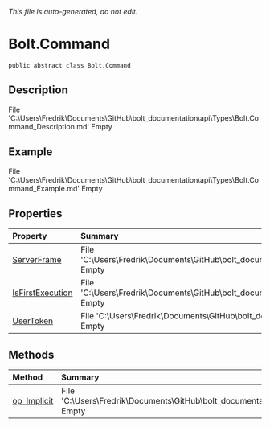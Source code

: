 *This file is auto-generated, do not edit.*

# Bolt.Command
`public abstract class Bolt.Command`
## Description
File 'C:\Users\Fredrik\Documents\GitHub\bolt_documentation\api\Types\Bolt.Command_Description.md' Empty
## Example
File 'C:\Users\Fredrik\Documents\GitHub\bolt_documentation\api\Types\Bolt.Command_Example.md' Empty
## Properties
| Property | Summary |
|:-----|:--------|
|[ServerFrame](Bolt.Command/P/ServerFrame.md)|File 'C:\Users\Fredrik\Documents\GitHub\bolt_documentation\api\Types\Bolt.Command\P\ServerFrame_Summary.md' Empty|
|[IsFirstExecution](Bolt.Command/P/IsFirstExecution.md)|File 'C:\Users\Fredrik\Documents\GitHub\bolt_documentation\api\Types\Bolt.Command\P\IsFirstExecution_Summary.md' Empty|
|[UserToken](Bolt.Command/P/UserToken.md)|File 'C:\Users\Fredrik\Documents\GitHub\bolt_documentation\api\Types\Bolt.Command\P\UserToken_Summary.md' Empty|
## Methods
| Method | Summary |
|:-----|:--------|
|[op_Implicit](Bolt.Command/M/op_Implicit.md)|File 'C:\Users\Fredrik\Documents\GitHub\bolt_documentation\api\Types\Bolt.Command\M\op_Implicit_Summary.md' Empty|

